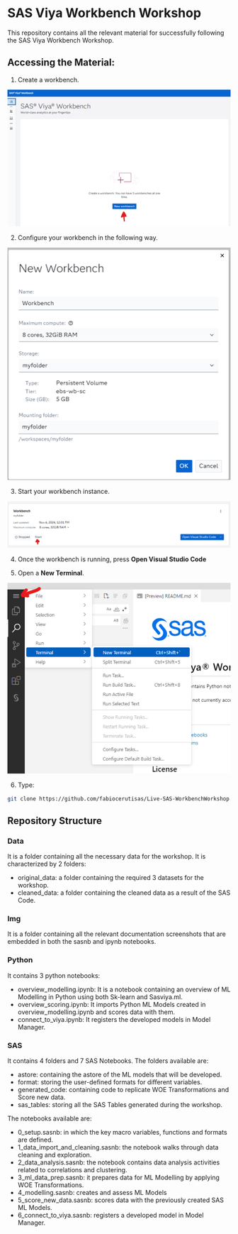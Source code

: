 # SAS Viya Workbench Workshop
This repository contains all the relevant material for successfully following the SAS Viya Workbench Workshop.

## Accessing the Material:

1. Create a workbench.

![Alt text](img/create_workbench.png)

2. Configure your workbench in the following way.

![Alt text](img/configure_workbench.png)

3. Start your workbench instance.

![Alt text](img/run_workbench.png)

4. Once the workbench is running, press **Open Visual Studio Code**

5. Open a **New Terminal**.

![Alt text](img/open_terminal.png)

6. Type:
```bash
git clone https://github.com/fabiocerutisas/Live-SAS-WorkbenchWorkshop.git
```
## Repository Structure
### Data
It is a folder containing all the necessary data for the workshop. It is characterized by 2 folders:
- original_data: a folder containing the required 3 datasets for the workshop.
- cleaned_data: a folder containing the cleaned data as a result of the SAS Code.

### Img
It is a folder containing all the relevant documentation screenshots that are embedded in both the sasnb and ipynb notebooks.

### Python
It contains 3 python notebooks:
- overview_modelling.ipynb: It is a notebook containing an overview of ML Modelling in Python using both Sk-learn and Sasviya.ml.
- overview_scoring.ipynb: It imports Python ML Models created in overview_modelling.ipynb and scores data with them.
- connect_to_viya.ipynb: It registers the developed models in Model Manager.

### SAS
It contains 4 folders and 7 SAS Notebooks.
The folders available are:
- astore: containing the astore of the ML models that will be developed.
- format: storing the user-defined formats for different variables.
- generated_code: containing code to replicate WOE Transformations and Score new data.
- sas_tables: storing all the SAS Tables generated during the workshop.

The notebooks available are:
- 0_setup.sasnb: in which the key macro variables, functions and formats are defined.
- 1_data_import_and_cleaning.sasnb: the notebook walks through data cleaning and exploration.
- 2_data_analysis.sasnb: the notebook contains data analysis activities related to correlations and clustering.
- 3_ml_data_prep.sasnb: it prepares data for ML Modelling by applying WOE Transformations.
- 4_modelling.sasnb: creates and assess ML Models
- 5_score_new_data.sasnb: scores data with the previously created SAS ML Models.
- 6_connect_to_viya.sasnb: registers a developed model in Model Manager.
